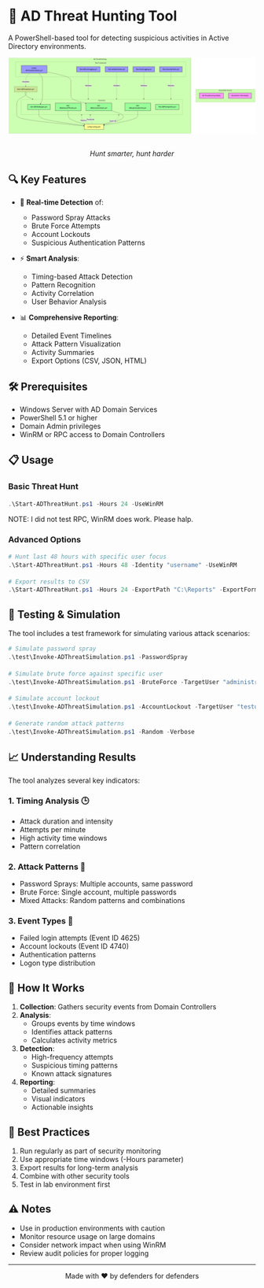 # 🎯 AD Threat Hunting Tool

A PowerShell-based tool for detecting suspicious activities in Active Directory environments.


<img src="../images/adthreathuntdiag.png" alt="AD-ThreatHuntDiag " width="1000" align="center">

<p align="center">
  <br>
  <em>Hunt smarter, hunt harder</em>
</p>


## 🔍 Key Features

- 🚨 **Real-time Detection** of:
  - Password Spray Attacks
  - Brute Force Attempts
  - Account Lockouts
  - Suspicious Authentication Patterns

- ⚡ **Smart Analysis**:
  - Timing-based Attack Detection
  - Pattern Recognition
  - Activity Correlation
  - User Behavior Analysis

- 📊 **Comprehensive Reporting**:
  - Detailed Event Timelines
  - Attack Pattern Visualization
  - Activity Summaries
  - Export Options (CSV, JSON, HTML)

## 🛠️ Prerequisites

- Windows Server with AD Domain Services
- PowerShell 5.1 or higher
- Domain Admin privileges
- WinRM or RPC access to Domain Controllers

## 📋 Usage

### Basic Threat Hunt
```powershell
.\Start-ADThreatHunt.ps1 -Hours 24 -UseWinRM
```
NOTE: I did not test RPC, WinRM does work. Please halp.

### Advanced Options
```powershell
# Hunt last 48 hours with specific user focus
.\Start-ADThreatHunt.ps1 -Hours 48 -Identity "username" -UseWinRM

# Export results to CSV
.\Start-ADThreatHunt.ps1 -Hours 24 -ExportPath "C:\Reports" -ExportFormat CSV
```

## 🧪 Testing & Simulation

The tool includes a test framework for simulating various attack scenarios:

```powershell
# Simulate password spray
.\test\Invoke-ADThreatSimulation.ps1 -PasswordSpray

# Simulate brute force against specific user
.\test\Invoke-ADThreatSimulation.ps1 -BruteForce -TargetUser "administrator" -EventCount 15

# Simulate account lockout
.\test\Invoke-ADThreatSimulation.ps1 -AccountLockout -TargetUser "testuser"

# Generate random attack patterns
.\test\Invoke-ADThreatSimulation.ps1 -Random -Verbose
```

## 📈 Understanding Results

The tool analyzes several key indicators:

### 1. Timing Analysis 🕒
- Attack duration and intensity
- Attempts per minute
- High activity time windows
- Pattern correlation

### 2. Attack Patterns 🎯
- Password Sprays: Multiple accounts, same password
- Brute Force: Single account, multiple passwords
- Mixed Attacks: Random patterns and combinations

### 3. Event Types 📝
- Failed login attempts (Event ID 4625)
- Account lockouts (Event ID 4740)
- Authentication patterns
- Logon type distribution

## 🔄 How It Works

1. **Collection**: Gathers security events from Domain Controllers
2. **Analysis**: 
   - Groups events by time windows
   - Identifies attack patterns
   - Calculates activity metrics
3. **Detection**:
   - High-frequency attempts
   - Suspicious timing patterns
   - Known attack signatures
4. **Reporting**:
   - Detailed summaries
   - Visual indicators
   - Actionable insights

## 🚀 Best Practices

1. Run regularly as part of security monitoring
2. Use appropriate time windows (-Hours parameter)
3. Export results for long-term analysis
4. Combine with other security tools
5. Test in lab environment first

## ⚠️ Notes

- Use in production environments with caution
- Monitor resource usage on large domains
- Consider network impact when using WinRM
- Review audit policies for proper logging

---

<p align="center">
Made with ❤️ by defenders for defenders
</p>
